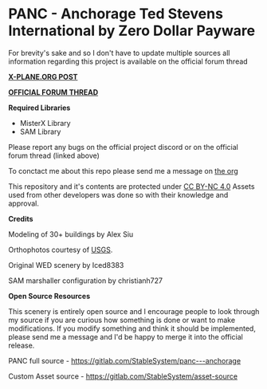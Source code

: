 # PANC - Anchorage Ted Stevens International by Zero Dollar Payware

For brevity's sake and so I don't have to update multiple sources all information regarding this project is available on the official forum thread

**[X-PLANE.ORG POST](https://forums.x-plane.org/index.php?/files/file/61336-panc-anchorage-ted-stevens-international-by-zero-dollar-payware/)**

**[OFFICIAL FORUM THREAD](https://forums.x-plane.org/index.php?/forums/topic/190147-panc-anchorage-ted-stevens-intl-by-zero-dollar-payware/#comments)**

**Required Libraries**
* MisterX Library
* SAM Library

Please report any bugs on the official project discord or on the official forum thread (linked above)

To conctact me about this repo please send me a message on [the org](https://forums.x-plane.org/index.php?/profile/534962-stablesystem/)

This repository and it's contents are protected under [CC BY-NC 4.0](https://creativecommons.org/licenses/by-nc/4.0/)
Assets used from other developers was done so with their knowledge and approval. 

**Credits**

Modeling of 30+ buildings by Alex Siu

Orthophotos courtesy of [USGS](https://earthexplorer.usgs.gov/).

Original WED scenery by Iced8383

SAM marshaller configuration by christianh727

**Open Source Resources**

This scenery is entirely open source and I encourage people to look through my source if you are curious how something is done or want to make modifications. If you modify something and think it should be implemented, please send me a message and I'd be happy to merge it into the official release. 

PANC full source - https://gitlab.com/StableSystem/panc---anchorage

Custom Asset source - https://gitlab.com/StableSystem/asset-source

